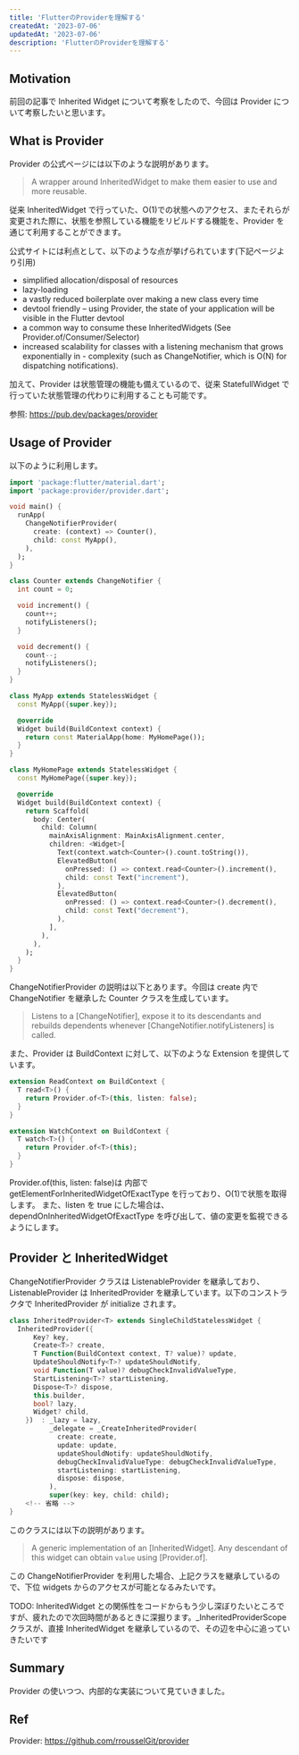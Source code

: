 ```yaml
---
title: 'FlutterのProviderを理解する'
createdAt: '2023-07-06'
updatedAt: '2023-07-06'
description: 'FlutterのProviderを理解する'
---
```


## Motivation

前回の記事で Inherited Widget について考察をしたので、今回は Provider について考察したいと思います。

## What is Provider

Provider の公式ページには以下のような説明があります。

> A wrapper around InheritedWidget to make them easier to use and more reusable.

従来 InheritedWidget で行っていた、O(1)での状態へのアクセス、またそれらが変更された際に、状態を参照している機能をリビルドする機能を、Provider を通じて利用することができます。

公式サイトには利点として、以下のような点が挙げられています(下記ページより引用)

- simplified allocation/disposal of resources
- lazy-loading
- a vastly reduced boilerplate over making a new class every time
- devtool friendly – using Provider, the state of your application will be visible in the Flutter devtool
- a common way to consume these InheritedWidgets (See Provider.of/Consumer/Selector)
- increased scalability for classes with a listening mechanism that grows exponentially in - complexity (such as ChangeNotifier, which is O(N) for dispatching notifications).

加えて、Provider は状態管理の機能も備えているので、従来 StatefullWidget で行っていた状態管理の代わりに利用することも可能です。

参照: https://pub.dev/packages/provider

## Usage of Provider

以下のように利用します。

```dart
import 'package:flutter/material.dart';
import 'package:provider/provider.dart';

void main() {
  runApp(
    ChangeNotifierProvider(
      create: (context) => Counter(),
      child: const MyApp(),
    ),
  );
}

class Counter extends ChangeNotifier {
  int count = 0;

  void increment() {
    count++;
    notifyListeners();
  }

  void decrement() {
    count--;
    notifyListeners();
  }
}

class MyApp extends StatelessWidget {
  const MyApp({super.key});

  @override
  Widget build(BuildContext context) {
    return const MaterialApp(home: MyHomePage());
  }
}

class MyHomePage extends StatelessWidget {
  const MyHomePage({super.key});

  @override
  Widget build(BuildContext context) {
    return Scaffold(
      body: Center(
        child: Column(
          mainAxisAlignment: MainAxisAlignment.center,
          children: <Widget>[
            Text(context.watch<Counter>().count.toString()),
            ElevatedButton(
              onPressed: () => context.read<Counter>().increment(),
              child: const Text("increment"),
            ),
            ElevatedButton(
              onPressed: () => context.read<Counter>().decrement(),
              child: const Text("decrement"),
            ),
          ],
        ),
      ),
    );
  }
}
```

ChangeNotifierProvider の説明は以下とあります。今回は create 内で ChangeNotifier を継承した Counter クラスを生成しています。

> Listens to a [ChangeNotifier], expose it to its descendants and rebuilds dependents whenever [ChangeNotifier.notifyListeners] is called.

また、Provider は BuildContext に対して、以下のような Extension を提供しています。

```dart
extension ReadContext on BuildContext {
  T read<T>() {
    return Provider.of<T>(this, listen: false);
  }
}

extension WatchContext on BuildContext {
  T watch<T>() {
    return Provider.of<T>(this);
  }
}
```

Provider.of<T>(this, listen: false)は 内部で getElementForInheritedWidgetOfExactType を行っており、O(1)で状態を取得します。
また、listen を true にした場合は、dependOnInheritedWidgetOfExactType を呼び出して、値の変更を監視できるようにします。

## Provider と InheritedWidget

ChangeNotifierProvider クラスは ListenableProvider を継承しており、ListenableProvider は InheritedProvider を継承しています。以下のコンストラクタで InheritedProvider が initialize されます。

```dart
class InheritedProvider<T> extends SingleChildStatelessWidget {
  InheritedProvider({
      Key? key,
      Create<T>? create,
      T Function(BuildContext context, T? value)? update,
      UpdateShouldNotify<T>? updateShouldNotify,
      void Function(T value)? debugCheckInvalidValueType,
      StartListening<T>? startListening,
      Dispose<T>? dispose,
      this.builder,
      bool? lazy,
      Widget? child,
    })  : _lazy = lazy,
          _delegate = _CreateInheritedProvider(
            create: create,
            update: update,
            updateShouldNotify: updateShouldNotify,
            debugCheckInvalidValueType: debugCheckInvalidValueType,
            startListening: startListening,
            dispose: dispose,
          ),
          super(key: key, child: child);
    <!-- 省略 -->
}
```

このクラスには以下の説明があります。

> A generic implementation of an [InheritedWidget]. Any descendant of this widget can obtain `value` using [Provider.of].

この ChangeNotifierProvider を利用した場合、上記クラスを継承しているので、下位 widgets からのアクセスが可能となるみたいです。

TODO: InheritedWidget との関係性をコードからもう少し深ぼりたいところですが、疲れたので次回時間があるときに深掘ります。\_InheritedProviderScope クラスが、直接 InheritedWidget を継承しているので、その辺を中心に追っていきたいです

## Summary

Provider の使いつつ、内部的な実装について見ていきました。

## Ref

Provider: https://github.com/rrousselGit/provider
